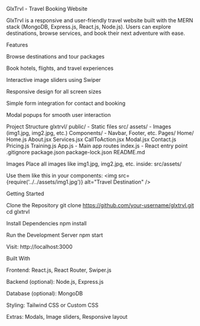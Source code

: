GlxTrvl - Travel Booking Website

GlxTrvl is a responsive and user-friendly travel website built with the MERN stack (MongoDB, Express.js, React.js, Node.js). Users can explore destinations, browse services, and book their next adventure with ease.

Features

Browse destinations and tour packages

Book hotels, flights, and travel experiences

Interactive image sliders using Swiper

Responsive design for all screen sizes

Simple form integration for contact and booking

Modal popups for smooth user interaction

Project Structure
glxtrvl/
public/ - Static files
src/
assets/ - Images (img1.jpg, img2.jpg, etc.)
Components/ - Navbar, Footer, etc.
Pages/
Home/
Home.js
About.jsx
Services.jsx
CallToAction.jsx
Modal.jsx
Contact.js
Pricing.js
Training.js
App.js - Main app routes
index.js - React entry point
.gitignore
package.json
package-lock.json
README.md

Images
Place all images like img1.jpg, img2.jpg, etc. inside:
src/assets/

Use them like this in your components:
<img src={require('../../assets/img1.jpg')} alt="Travel Destination" />

Getting Started

Clone the Repository
git clone https://github.com/your-username/glxtrvl.git
cd glxtrvl

Install Dependencies
npm install

Run the Development Server
npm start

Visit: http://localhost:3000

Built With

Frontend: React.js, React Router, Swiper.js

Backend (optional): Node.js, Express.js

Database (optional): MongoDB

Styling: Tailwind CSS or Custom CSS

Extras: Modals, Image sliders, Responsive layout



